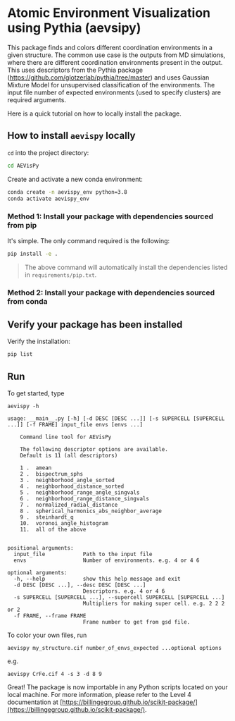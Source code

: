 # Atomic Environment Visualization using Pythia (aevsipy)

This package finds and colors different coordination environments in a given structure. The common use case is the outputs from MD simulations, where there are different coordination environments present in the output. This uses descriptors from the Pythia package (https://github.com/glotzerlab/pythia/tree/master) and uses Gaussian Mixture Model for unsupervised classification of the environments. The input file number of expected environments (used to specify clusters) are required arguments.

Here is a quick tutorial on how to locally install the package.

## How to install `aevispy` locally

`cd` into the project directory:

```bash
cd AEVisPy
```

Create and activate a new conda environment:

```bash
conda create -n aevispy_env python=3.8
conda activate aevispy_env
```

### Method 1: Install your package with dependencies sourced from pip

It's simple. The only command required is the following:

```bash
pip install -e .
```

> The above command will automatically install the dependencies listed in `requirements/pip.txt`.

### Method 2: Install your package with dependencies sourced from conda

## Verify your package has been installed

Verify the installation:

```bash
pip list
```

## Run

To get started, type

```
aevispy -h

usage: __main__.py [-h] [-d DESC [DESC ...]] [-s SUPERCELL [SUPERCELL ...]] [-f FRAME] input_file envs [envs ...]

    Command line tool for AEVisPy

    The following descriptor options are available.
    Default is 11 (all descriptors)

    1 .  amean
    2 .  bispectrum_sphs
    3 .  neighborhood_angle_sorted
    4 .  neighborhood_distance_sorted
    5 .  neighborhood_range_angle_singvals
    6 .  neighborhood_range_distance_singvals
    7 .  normalized_radial_distance
    8 .  spherical_harmonics_abs_neighbor_average
    9 .  steinhardt_q
    10.  voronoi_angle_histogram
    11.  all of the above


positional arguments:
  input_file            Path to the input file
  envs                  Number of environments. e.g. 4 or 4 6

optional arguments:
  -h, --help            show this help message and exit
  -d DESC [DESC ...], --desc DESC [DESC ...]
                        Descriptors. e.g. 4 or 4 6
  -s SUPERCELL [SUPERCELL ...], --supercell SUPERCELL [SUPERCELL ...]
                        Multipliers for making super cell. e.g. 2 2 2 or 2
  -f FRAME, --frame FRAME
                        Frame number to get from gsd file.
```

To color your own files, run

```
aevispy my_structure.cif number_of_envs_expected ...optional options
```

e.g.

```
aevispy CrFe.cif 4 -s 3 -d 8 9
```

Great! The package is now importable in any Python scripts located on your local machine. For more information, please refer to the Level 4 documentation at [https://billingegroup.github.io/scikit-package/](https://billingegroup.github.io/scikit-package/).
